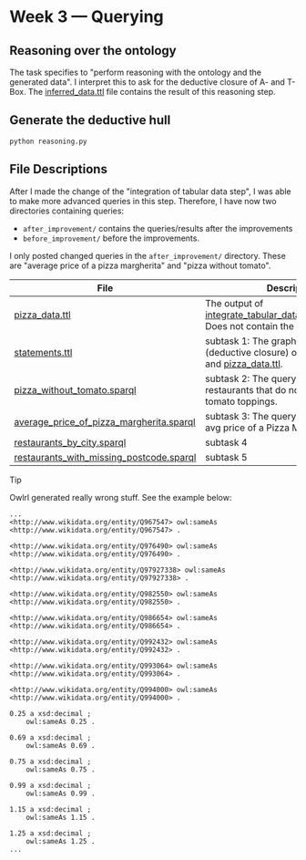 # Week 3 — Querying

## Reasoning over the ontology

The task specifies to "perform reasoning with the ontology and the generated data". I interpret this to ask for the 
deductive closure of A- and T-Box. The [inferred_data.ttl](before_improvement/inferred_data.ttl) file contains the result of this reasoning
step.

## Generate the deductive hull
```shell
python reasoning.py
```

## File Descriptions
After I made the change of the "integration of tabular data step", I was able to make more advanced queries in this step.
Therefore, I have now two directories containing queries:
- `after_improvement/` contains the queries/results after the improvements
- `before_improvement/` before the improvements.

I only posted changed queries in the `after_improvement/` directory. These are "average price of a pizza margherita" and "pizza without tomato".

| File                                                                                 | Description                                                                                                                             |
|--------------------------------------------------------------------------------------|-----------------------------------------------------------------------------------------------------------------------------------------|
| [pizza_data.ttl](/week2/pizza_data.ttl)                                              | The output of [integrate_tabular_data_with_ontology.py](/week2/integrate_tabular_data_with_ontology.py). Does not contain the ontology. |
| [statements.ttl](before_improvement/statements.ttl)                                                     | subtask 1: The graph with all inferences (deductive closure) over the ontology and [pizza_data.ttl](/week2/pizza_data.ttl).             |
| [pizza_without_tomato.sparql](before_improvement/pizza_without_tomato.sparql)                           | subtask 2: The query which fetches all restaurants that do not offer Pizza with tomato toppings.                                        |
| [average_price_of_pizza_margherita.sparql](before_improvement/average_price_of_pizza_margherita.sparql) | subtask 3: The query which fetches the avg price of a Pizza Margherita                                                                  |
| [restaurants_by_city.sparql](before_improvement/restaurants_by_city.sparql)                             | subtask 4                                                                                                                               |
| [restaurants_with_missing_postcode.sparql](before_improvement/restaurants_with_missing_postcode.sparql) | subtask 5                                                                                                                               |


> [!TIP]
> Owlrl generated really wrong stuff. See the example below:

```turtle
...
<http://www.wikidata.org/entity/Q967547> owl:sameAs <http://www.wikidata.org/entity/Q967547> .

<http://www.wikidata.org/entity/Q976490> owl:sameAs <http://www.wikidata.org/entity/Q976490> .

<http://www.wikidata.org/entity/Q97927338> owl:sameAs <http://www.wikidata.org/entity/Q97927338> .

<http://www.wikidata.org/entity/Q982550> owl:sameAs <http://www.wikidata.org/entity/Q982550> .

<http://www.wikidata.org/entity/Q986654> owl:sameAs <http://www.wikidata.org/entity/Q986654> .

<http://www.wikidata.org/entity/Q992432> owl:sameAs <http://www.wikidata.org/entity/Q992432> .

<http://www.wikidata.org/entity/Q993064> owl:sameAs <http://www.wikidata.org/entity/Q993064> .

<http://www.wikidata.org/entity/Q994000> owl:sameAs <http://www.wikidata.org/entity/Q994000> .

0.25 a xsd:decimal ;
    owl:sameAs 0.25 .

0.69 a xsd:decimal ;
    owl:sameAs 0.69 .

0.75 a xsd:decimal ;
    owl:sameAs 0.75 .

0.99 a xsd:decimal ;
    owl:sameAs 0.99 .

1.15 a xsd:decimal ;
    owl:sameAs 1.15 .

1.25 a xsd:decimal ;
    owl:sameAs 1.25 .
...
```